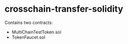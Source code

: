 # crosschain-transfer-solidity

Contains two contracts:
- MultiChainTestToken.sol
- TokenFaucet.sol
